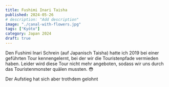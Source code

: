 ```yaml
---
title: Fushimi Inari Taisha
published: 2024-05-26
# description: "Add description"
image: "./canal-with-flowers.jpg"
tags: ["Kyōto"]
category: Japan 2024
draft: true
---
```


Den Fushimi Inari Schrein (auf Japanisch Taisha) hatte ich 2019 bei einer geführten Tour kennengelernt, bei der wir die Touristenpfade vermieden haben. Leider wird diese Tour nicht mehr angeboten, sodass wir uns durch das Touristenmonster quälen mussten. 😳

Der Aufstieg hat sich aber trothdem gelohnt 